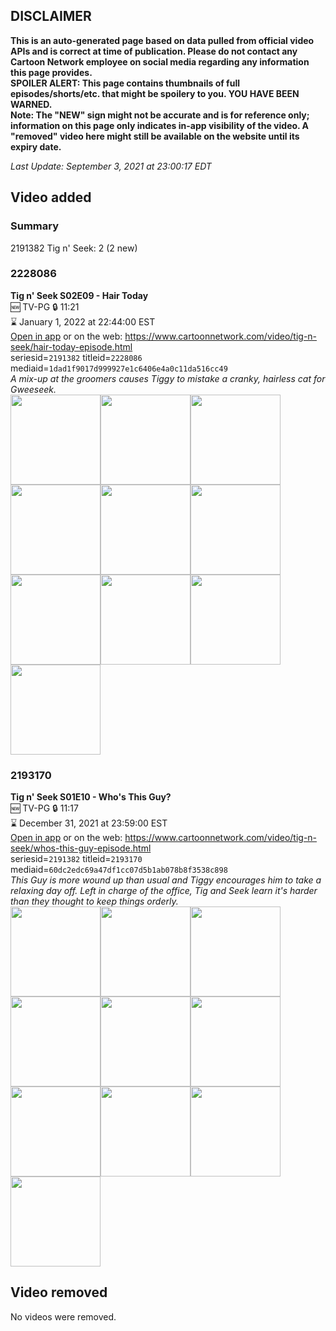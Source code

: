 ## DISCLAIMER
**This is an auto-generated page based on data pulled from official video APIs and is correct at time of publication. Please do not contact any Cartoon Network employee on social media regarding any information this page provides.**  
**SPOILER ALERT: This page contains thumbnails of full episodes/shorts/etc. that might be spoilery to you. YOU HAVE BEEN WARNED.**  
**Note: The "NEW" sign might not be accurate and is for reference only; information on this page only indicates in-app visibility of the video. A "removed" video here might still be available on the website until its expiry date.**  

_Last Update: September 3, 2021 at 23:00:17 EDT_
## Video added
### Summary
2191382 Tig n' Seek: 2 (2 new)  
### 2228086
**Tig n' Seek S02E09 - Hair Today**  
🆕 TV-PG 🔒 11:21  
⌛ January 1, 2022 at 22:44:00 EST  
[Open in app](https://cnvideo.sercomkc.org/redirector.html?type=cnapp&seriesid=2191382&titleid=2228086&mediaid=1dad1f9017d999927e1c6406e4a0c11da516cc49) or on the web: https://www.cartoonnetwork.com/video/tig-n-seek/hair-today-episode.html  
seriesid=`2191382` titleid=`2228086` mediaid=`1dad1f9017d999927e1c6406e4a0c11da516cc49`  
_A mix-up at the groomers causes Tiggy to mistake a cranky, hairless cat for Gweeseek._  
<a href="https://s3.amazonaws.com/cartoonorchestrator/2228086_001_1280x720.jpg"><img src="https://s3.amazonaws.com/cartoonorchestrator/2228086_001_640x360.jpg" height="144px" /></a><a href="https://s3.amazonaws.com/cartoonorchestrator/2228086_002_1280x720.jpg"><img src="https://s3.amazonaws.com/cartoonorchestrator/2228086_002_640x360.jpg" height="144px" /></a><a href="https://s3.amazonaws.com/cartoonorchestrator/2228086_003_1280x720.jpg"><img src="https://s3.amazonaws.com/cartoonorchestrator/2228086_003_640x360.jpg" height="144px" /></a><a href="https://s3.amazonaws.com/cartoonorchestrator/2228086_004_1280x720.jpg"><img src="https://s3.amazonaws.com/cartoonorchestrator/2228086_004_640x360.jpg" height="144px" /></a><a href="https://s3.amazonaws.com/cartoonorchestrator/2228086_005_1280x720.jpg"><img src="https://s3.amazonaws.com/cartoonorchestrator/2228086_005_640x360.jpg" height="144px" /></a><a href="https://s3.amazonaws.com/cartoonorchestrator/2228086_006_1280x720.jpg"><img src="https://s3.amazonaws.com/cartoonorchestrator/2228086_006_640x360.jpg" height="144px" /></a><a href="https://s3.amazonaws.com/cartoonorchestrator/2228086_007_1280x720.jpg"><img src="https://s3.amazonaws.com/cartoonorchestrator/2228086_007_640x360.jpg" height="144px" /></a><a href="https://s3.amazonaws.com/cartoonorchestrator/2228086_008_1280x720.jpg"><img src="https://s3.amazonaws.com/cartoonorchestrator/2228086_008_640x360.jpg" height="144px" /></a><a href="https://s3.amazonaws.com/cartoonorchestrator/2228086_009_1280x720.jpg"><img src="https://s3.amazonaws.com/cartoonorchestrator/2228086_009_640x360.jpg" height="144px" /></a><a href="https://s3.amazonaws.com/cartoonorchestrator/2228086_010_1280x720.jpg"><img src="https://s3.amazonaws.com/cartoonorchestrator/2228086_010_640x360.jpg" height="144px" /></a>
### 2193170
**Tig n' Seek S01E10 - Who's This Guy?**  
🆕 TV-PG 🔒 11:17  
⌛ December 31, 2021 at 23:59:00 EST  
[Open in app](https://cnvideo.sercomkc.org/redirector.html?type=cnapp&seriesid=2191382&titleid=2193170&mediaid=60dc2edc69a47df1cc07d5b1ab078b8f3538c898) or on the web: https://www.cartoonnetwork.com/video/tig-n-seek/whos-this-guy-episode.html  
seriesid=`2191382` titleid=`2193170` mediaid=`60dc2edc69a47df1cc07d5b1ab078b8f3538c898`  
_This Guy is more wound up than usual and Tiggy encourages him to take a relaxing day off. Left in charge of the office, Tig and Seek learn it's harder than they thought to keep things orderly._  
<a href="https://s3.amazonaws.com/cartoonorchestrator/2193170_001_1280x720.jpg"><img src="https://s3.amazonaws.com/cartoonorchestrator/2193170_001_640x360.jpg" height="144px" /></a><a href="https://s3.amazonaws.com/cartoonorchestrator/2193170_002_1280x720.jpg"><img src="https://s3.amazonaws.com/cartoonorchestrator/2193170_002_640x360.jpg" height="144px" /></a><a href="https://s3.amazonaws.com/cartoonorchestrator/2193170_003_1280x720.jpg"><img src="https://s3.amazonaws.com/cartoonorchestrator/2193170_003_640x360.jpg" height="144px" /></a><a href="https://s3.amazonaws.com/cartoonorchestrator/2193170_004_1280x720.jpg"><img src="https://s3.amazonaws.com/cartoonorchestrator/2193170_004_640x360.jpg" height="144px" /></a><a href="https://s3.amazonaws.com/cartoonorchestrator/2193170_005_1280x720.jpg"><img src="https://s3.amazonaws.com/cartoonorchestrator/2193170_005_640x360.jpg" height="144px" /></a><a href="https://s3.amazonaws.com/cartoonorchestrator/2193170_006_1280x720.jpg"><img src="https://s3.amazonaws.com/cartoonorchestrator/2193170_006_640x360.jpg" height="144px" /></a><a href="https://s3.amazonaws.com/cartoonorchestrator/2193170_007_1280x720.jpg"><img src="https://s3.amazonaws.com/cartoonorchestrator/2193170_007_640x360.jpg" height="144px" /></a><a href="https://s3.amazonaws.com/cartoonorchestrator/2193170_008_1280x720.jpg"><img src="https://s3.amazonaws.com/cartoonorchestrator/2193170_008_640x360.jpg" height="144px" /></a><a href="https://s3.amazonaws.com/cartoonorchestrator/2193170_009_1280x720.jpg"><img src="https://s3.amazonaws.com/cartoonorchestrator/2193170_009_640x360.jpg" height="144px" /></a><a href="https://s3.amazonaws.com/cartoonorchestrator/2193170_010_1280x720.jpg"><img src="https://s3.amazonaws.com/cartoonorchestrator/2193170_010_640x360.jpg" height="144px" /></a>
## Video removed
No videos were removed.  

